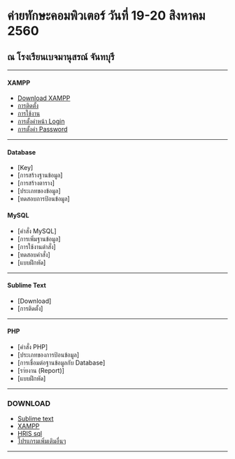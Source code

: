 # ค่ายทักษะคอมพิวเตอร์ วันที่ 19-20 สิงหาคม 2560 
## ณ โรงเรียนเบจมานุสรณ์ จันทบุรี

---
#### XAMPP
* [Download XAMPP](http://www.chanthaburi.buu.ac.th/~worawit/Download/xampp-win32-1.8.3-3-VC11-installer.exe)
* [การติดตั้ง](https://phpmysql2017.gitbooks.io/phpmysql/content/xampp/how-to-install-xampp.html)
* [การใช้งาน](https://phpmysql2017.gitbooks.io/phpmysql/content/xampp/how-to-use-xampp.html)
* [การตั้งค่าหน้า Login](https://phpmysql2017.gitbooks.io/phpmysql/content/xampp/how-to-set-user-login.html)
* [การตั้งค่า Password](https://phpmysql2017.gitbooks.io/phpmysql/content/xampp/how-to-set-password-login.html)

---

#### Database
* [Key]
* [การสร้างฐานข้อมูล]
* [การสร้างตาราง]
* [ประเภทของข้อมูล]
* [ทดสอบการป้อนข้อมูล]


#### MySQL
* [คำสั่ง MySQL]
* [การเพิ่มฐานข้อมูล]
* [การใช้งานตำสั่ง]
* [ทดสอบคำสั่ง]
* [แบบฝึกหัด]

---
#### Sublime Text
* [Download]
* [การติดตั้ง]

---
#### PHP
* [คำสั่ง PHP]
* [ประเภทของการป้อนข้อมูล]
* [การเชื่อมต่อฐานข้อมูลกับ Database]
* [รา่ยงาน (Report)]
* [แบบฝึกหัด]


---

### DOWNLOAD
* [Sublime text](http://www.chanthaburi.buu.ac.th/~worawit/Download/Sublime%20Text%20Build%203083%20Setup.exe)
* [XAMPP](http://www.chanthaburi.buu.ac.th/~worawit/Download/xampp-win32-1.8.3-3-VC11-installer.exe)
* [HRIS sql](http://www.chanthaburi.buu.ac.th/~worawit/Download/data-HRIS.sql)
* [โปรแกรมเพิ่มเติมอื่นๆ](http://www.chanthaburi.buu.ac.th/~worawit/download.php)

---

